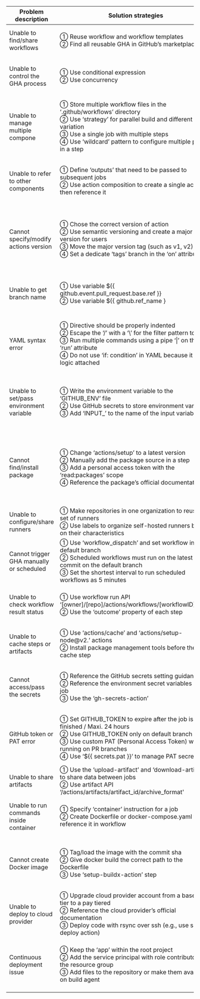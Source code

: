 | Problem description | Solution strategies | Examples |
| ---- | ---- | ---- |
|Unable to find/share workflows   | ① Reuse workflow and workflow templates <br> ② Find all reusable GHA in GitHub’s marketplace |① https://stackoverflow.com/questions/59230841/does-github-actions-have-templates <br>  ② https://stackoverflow.com/questions/64373957/github-actions-is-there-anywhere-that-lists-them-all |
|Unable to control the GHA process|① Use conditional expression <br> ② Use concurrency |① https://stackoverflow.com/questions/60589373/how-to-force-to-exit-in-github-actions-step <br>  ② https://stackoverflow.com/questions/68754709/github-actions-push-several-times-but-i-want-the-build-to-be-done-only-for-the|
|Unable to manage multiple compone|① Store multiple workflow files in the ‘.github/workflows’ directory <br> ② Use ‘strategy’ for parallel build and different variation <br> ③ Use a single job with multiple steps <br> ④ Use ‘wildcard’ pattern to configure multiple paths in a step  |① https://stackoverflow.com/questions/57115520/can-i-have-multiple-github-actions-workflow-files <br>  ② https://stackoverflow.com/questions/59757355/reuse-portion-of-github-action-across-jobs <br> ③ https://stackoverflow.com/questions/67509818/github-actions-run-multiple-jobs-in-the-same-docker <br> ④ https://stackoverflow.com/questions/61632940/github-actions-yml-config-multiple-paths-in-a-step |
|Unable to refer to other components|① Define ‘outputs’ that need to be passed to subsequent jobs <br> ② Use action composition to create a single action then reference it |① https://stackoverflow.com/questions/59175332/using-output-from-a-previous-job-in-a-new-one-in-a-github-action <br>  ② https://stackoverflow.com/questions/58611841/how-can-i-reference-other-actions-from-my-github-actions-action-yml-file|
|Cannot specify/modify actions version | ① Chose the correct version of action <br> ② Use semantic versioning and create a major version for users <br> ③ Move the major version tag (such as v1, v2) <br> ④ Set a dedicate ‘tags’ branch in the ‘on’ attributte |① https://stackoverflow.com/questions/62399981/github-actions-go-test-cannot-find-package-error-how-can-i-fix-this <br>  ②  https://stackoverflow.com/questions/71558639/is-there-a-way-to-specify-a-dynamic-version-for-a-github-action <br> ③ <br> ④ https://stackoverflow.com/questions/57835401/how-to-automatically-select-the-latest-tagged-version-of-an-github-action|
|Unable to get branch name | ① Use variable ${{ github.event.pull_request.base.ref }} <br> ② Use variable ${{ github.ref_name } |① https://stackoverflow.com/questions/62097282/get-target-branch-ref-in-github-actions-for-pr-that-is-not-from-a-fork <br>  ② https://stackoverflow.com/questions/60300169/how-to-get-branch-name-on-github-action|
|YAML syntax error | ① Directive should be properly indented <br> ② Escape the ‘/’ with a ‘\’ for the filter pattern to work <br> ③ Run multiple commands using a pipe ‘\|’ on the ‘run’ attribute <br> ④ Do not use ‘if: condition’ in YAML because it is no logic attached |① https://stackoverflow.com/questions/65652624/you-have-an-error-in-your-yaml-syntax-on-line-10 <br>  ② https://stackoverflow.com/questions/70101203/github-actions-workflow-syntax-not-working-as-expected <br> ③ https://stackoverflow.com/questions/56726429/how-to-run-multiple-commands-in-one-github-actions-docker <br> ④ https://stackoverflow.com/questions/65543489/github-actions-conditional-config|
|Unable to set/pass environment variable | ① Write the environment variable to the ‘GITHUB_ENV’ file <br> ② Use GitHub secrets to store environment variables <br> ③ Add ‘INPUT_’ to the name of the input variable |① https://stackoverflow.com/questions/65600555/reference-the-runner-context-in-jobs-env-clause <br>  ② https://stackoverflow.com/questions/74021760/how-to-use-environment-variables-on-github-actions-without-hard-coding-them-is <br> ③ https://stackoverflow.com/questions/58242357/how-to-pass-environment-variable-received-from-github-actions|
|Cannot find/install package | ① Change ‘actions/setup’ to a latest version <br> ② Manually add the package source in a step <br> ③ Add a personal access token with the ‘read:packages’ scope <br> ④ Reference the package’s official documentation |① <br>  ② https://stackoverflow.com/questions/74133532/how-can-i-import-a-powershell-module-inside-a-github-workflow-from-another-repos <br> ③ https://stackoverflow.com/questions/58975181/download-private-module-from-github-package-registry-via-yarn-within-a-github-ac <br> ④ https://stackoverflow.com/questions/57373192/how-to-add-github-package-registry-package-as-a-gradle-dependency|
|Unable to configure/share runners | ① Make repositories in one organization to reuse a set of runners <br> ② Use labels to organize self-hosted runners based on their characteristics |① <br>  ② https://stackoverflow.com/questions/66524359/looking-for-a-way-to-run-a-workflow-on-all-self-hosted-agents-in-a-pool-for-gith|
|Cannot trigger GHA manually or scheduled | ① Use ‘workflow_dispatch’ and set workflow in the default branch <br> ② Scheduled workflows must run on the latest commit on the default branch <br> ③ Set the shortest interval to run scheduled workflows as 5 minutes |① <br>  ② <br> ③ https://stackoverflow.com/questions/73930702/github-action-on-scheduled-time-not-running-at-all|
|Unable to check workflow result status | ① Use workflow run API ‘[owner]/[repo]/actions/workflows/[workflowID]/runs’ <br> ② Use the ‘outcome’ property of each step |① https://stackoverflow.com/questions/65953108/how-can-i-get-the-passing-failing-status-of-a-github-action-workflow <br>  ② https://stackoverflow.com/questions/57850553/github-actions-check-steps-status|
| Unable to cache steps or artifacts | ① Use ‘actions/cache’ and ‘actions/setup-node@v2.’ actions <br> ② Install package management tools before the cache step |① https://stackoverflow.com/questions/65543404/how-to-run-a-node-js-github-repository-as-a-service-in-another-repository-on-git <br>  ② https://stackoverflow.com/questions/61140372/cannot-cache-dependencies-on-github-actions-using-pipenv |
|Cannot access/pass the secrets | ① Reference the GitHub secrets setting guidance <br> ② Reference the environment secret variables in the job <br> ③ Use the ‘gh-secrets-action’ |① https://stackoverflow.com/questions/72925899/github-actions-detect-if-secret-exists <br>  ②  <br> ③ https://stackoverflow.com/questions/68909767/how-to-pass-an-api-token-as-output-variable-between-jobs-in-github-actions |
|GitHub token or PAT error | ① Set GITHUB_TOKEN to expire after the job is finished / Maxi. 24 hours <br> ② Use GITHUB_TOKEN only on default branch <br> ③ Use custom PAT (Personal Access Token) when running on PR branches <br> ④ Use ‘${{ secrets.pat }}’ to manage PAT secret |① https://stackoverflow.com/questions/73643738/secrets-github-token-could-be-expired-in-github-action <br>  ②  <br> ③ https://stackoverflow.com/questions/70646920/github-token-permission-denied-write-package-when-build-and-push-docker-in-githu <br> ④ |
|Unable to share artifacts  | ① Use the ‘upload-artifact’ and ‘download-artifact’ to share data between jobs <br> ② Use artifact API ‘/actions/artifacts/artifact_id/archive_format' |① https://stackoverflow.com/questions/57498605/github-actions-share-workspace-artifacts-between-jobs <br>  ②|
|Unable to run commands inside container | ① Specify ‘container’ instruction for a job <br> ② Create Dockerfile or docker-compose.yaml then reference it in workflow |① https://stackoverflow.com/questions/58930529/github-action-how-do-i-run-commands-inside-a-docker-container <br>  ② https://stackoverflow.com/questions/61042437/can-i-reference-a-dockerfile-instead-of-an-image-in-a-github-actions-workflow |
| Cannot create Docker image | ① Tag/load the image with the commit sha <br> ② Give docker build the correct path to the Dockerfile <br> ③ Use ‘setup-buildx-action’ step |① https://stackoverflow.com/questions/64582790/how-do-you-build-a-docker-image-and-use-it-as-the-container-for-the-next-job-in <br>  ② <br> ③ https://stackoverflow.com/questions/66142872/how-to-solve-error-with-rootless-docker-in-github-actions-self-hosted-runner-wr |
|Unable to deploy to cloud provider | ① Upgrade cloud provider account from a base free tier to a pay tiered <br> ② Reference the cloud provider’s official documentation <br> ③ Deploy code with rsync over ssh (e.g., use ssh deploy action) |① https://stackoverflow.com/questions/69511599/unable-to-deploy-to-azure-web-app-services <br>  ② <br> ③ https://stackoverflow.com/questions/73443549/githubactions-copy-upload-file-to-windows-based-ec2-instance|
|Continuous deployment issue | ① Keep the ‘app’ within the root project <br> ② Add the service principal with role contributor to the resource group <br> ③ Add files to the repository or make them available on build agent |① https://stackoverflow.com/questions/71216928/continuous-deployment-throwing-error-using-github-action <br>  ② https://stackoverflow.com/questions/71394641/get-the-azure-credentials-of-a-service-principal <br> ③ https://stackoverflow.com/questions/68374658/github-action-on-net-framework-project-fails|
